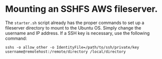 # Mounting an SSHFS AWS fileserver.

The `starter.sh` script already has the proper commands to set up a fileserver directory to mount to the Ubuntu OS. Simply change the username and IP address. If a SSH key is necessary, use the following command:

```
sshs -o allow_other -o IdentityFile=/path/to/ssh/private/key username@remotehost:/remote/directory /local/directory
```

